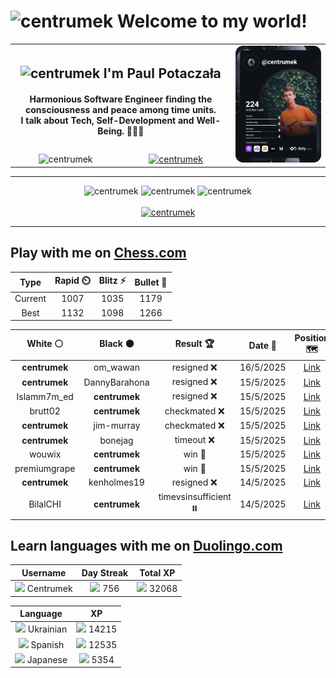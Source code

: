 <h1>
  <img
    src="https://emojis.slackmojis.com/emojis/images/1531849430/4246/blob-sunglasses.gif"
    width="30"
    alt="centrumek"
  />
  Welcome to my world!
</h1>

<table>
  <tbody>
    <tr>
      <td align="center" width="70%" colspan="2">
        <h2>
          <img
            src="https://raw.githubusercontent.com/MartinHeinz/MartinHeinz/master/wave.gif"
            width="30px"
            alt="centrumek"
          />
          I'm Paul Potaczała
        </h2>
        <h4>
          Harmonious Software Engineer finding the consciousness and peace among time units.
          <br/>
          I talk about Tech, Self-Development and Well-Being. 🌿🧘🚀
        </h4>
      </td>
      <td width="30%" rowspan="2">
        <a href="https://app.daily.dev/centrumek">
          <img
            src="./devcard.svg"
            alt="centrumek"
          />
        </a>
      </td>
    </tr>
    <tr align="center">
      <td>
        <img
          src="https://komarev.com/ghpvc/?username=centrumek&label=visitors&color=0e75b6&style=flat"
          alt="centrumek"
        >
      </td>
      <td>
        <a href="https://stackoverflow.com/users/14496012/centrumek">
          <img
            src="https://stackoverflow.com/users/flair/14496012.png?theme=dark"
            alt="centrumek"
          >
        </a>
      </td>
    </tr>
  </tbody>
</table>

---
<div align="center">
  <img 
    src="https://github-readme-stats.vercel.app/api?username=centrumek&show_icons=true&count_private=true&theme=dark&hide_border=true&hide=issues,contribs&bg_color=00000000"
    alt="centrumek"
  />
  <img
    src="https://github-readme-stats.vercel.app/api/top-langs/?username=centrumek&layout=compact&hide_border=true&theme=dark&bg_color=00000000&langs_count=6&exclude_repo=air-statistic-app"
    alt="centrumek"
  />
  <img 
    src="https://github-readme-streak-stats.herokuapp.com?user=centrumek&theme=dark&hide_border=true&background=FFFFFF00"
    alt="centrumek"
  />
  <br/>
  <br/>
  <a href="https://www.buymeacoffee.com/centrumek">
    <img
      src="https://cdn.buymeacoffee.com/buttons/v2/default-orange.png"
      height="50"
      width="210"
      alt="centrumek"
    />
  </a>
</div>

---

## Play with me on [Chess.com](https://www.chess.com/member/centrumek)

<div align="center">
<!--START_SECTION:chessStats-->
<!-- Automatically generated with https://github.com/Balastrong/chess-stats-action -->

| Type | Rapid ⏲️ | Blitz ⚡ | Bullet 🔫 |
|:---:|:---:|:---:|:---:|
| Current | 1007 | 1035 | 1179 |
| Best | 1132 | 1098 | 1266 |

| White ⚪ | Black ⚫ | Result 🏆 | Date 📅 | Position 🗺️ | Type 🕕 |
|:---:|:---:|:---:|:---:|:---:|:---:|
| **centrumek** | om_wawan | resigned ❌ | 16/5/2025 | <a href="http://www.ee.unb.ca/cgi-bin/tervo/fen.pl?select=r4rk1/6pp/bp6/5p1P/5P2/4P3/2RB4/4KB1q w - - 0 31">Link</a> | Blitz |
| **centrumek** | DannyBarahona | resigned ❌ | 15/5/2025 | <a href="http://www.ee.unb.ca/cgi-bin/tervo/fen.pl?select=8/1r6/1p1R4/2p5/P1P3k1/2PK3r/8/8 w - - 4 48">Link</a> | Blitz |
| Islamm7m_ed | **centrumek** | resigned ❌ | 15/5/2025 | <a href="http://www.ee.unb.ca/cgi-bin/tervo/fen.pl?select=3k4/5B2/8/1p2P2p/5P2/5KP1/P6P/6R1 b - - 0 39">Link</a> | Blitz |
| brutt02 | **centrumek** | checkmated ❌ | 15/5/2025 | <a href="http://www.ee.unb.ca/cgi-bin/tervo/fen.pl?select=8/5r2/3Bb2p/4PppP/pQ6/P1k5/8/2KR1R2 b - - 1 40">Link</a> | Blitz |
| **centrumek** | jim-murray | checkmated ❌ | 15/5/2025 | <a href="http://www.ee.unb.ca/cgi-bin/tervo/fen.pl?select=rn6/ppp2k2/3bp2R/3p1p2/3P4/2N1Pp2/PPPB1P2/R3K1q1 w Q - 2 20">Link</a> | Blitz |
| **centrumek** | bonejag | timeout ❌ | 15/5/2025 | <a href="http://www.ee.unb.ca/cgi-bin/tervo/fen.pl?select=8/8/3B4/1P6/8/2kp4/K1b5/8 w - - 0 63">Link</a> | Blitz |
| wouwix | **centrumek** | win 🥇 | 15/5/2025 | <a href="http://www.ee.unb.ca/cgi-bin/tervo/fen.pl?select=8/7k/6p1/p5P1/1p5K/1P2q2q/P1P5/8 w - - 0 46">Link</a> | Blitz |
| premiumgrape | **centrumek** | win 🥇 | 15/5/2025 | <a href="http://www.ee.unb.ca/cgi-bin/tervo/fen.pl?select=2kr4/2p1bp1p/1PQp4/p2B2r1/4P3/2P2q2/P4P1P/R4R1K w - - 1 25">Link</a> | Blitz |
| **centrumek** | kenholmes19 | resigned ❌ | 14/5/2025 | <a href="http://www.ee.unb.ca/cgi-bin/tervo/fen.pl?select=8/8/4k3/8/5K2/3q4/8/8 w - - 6 60">Link</a> | Blitz |
| BilalCHI | **centrumek** | timevsinsufficient ⏸️ | 14/5/2025 | <a href="http://www.ee.unb.ca/cgi-bin/tervo/fen.pl?select=4Q3/5P2/6K1/3k4/8/8/8/8 w - - 3 63">Link</a> | Blitz |

<!--END_SECTION:chessStats-->
</div>

## Learn languages with me on [Duolingo.com](https://www.duolingo.com/profile/Centrumek)

<div align="center">
<!--START_SECTION:duolingoStats-->
<!-- Automatically generated with https://github.com/centrumek/duolingo-readme-stats-->

| Username | Day Streak | Total XP |
|:---:|:---:|:---:|
| <img src="https://raw.githubusercontent.com/centrumek/duolingo-readme-stats/main/assets/duolingo.png" height="12"> Centrumek | <img src="https://raw.githubusercontent.com/centrumek/duolingo-readme-stats/main/assets/streakinactive.svg" height="12"> 756 | <img src="https://raw.githubusercontent.com/centrumek/duolingo-readme-stats/main/assets/xp.svg" height="12"> 32068 | <img src="https://raw.githubusercontent.com/centrumek/duolingo-readme-stats/main/assets/xp.svg" height="12"> 0 |

| Language | XP |
|:---:|:---:|
| <img src="https://raw.githubusercontent.com/centrumek/duolingo-readme-stats/main/assets/langs/ukrainian.svg" height="12"> Ukrainian | <img src="https://raw.githubusercontent.com/centrumek/duolingo-readme-stats/main/assets/xp.svg" height="12"> 14215 |
| <img src="https://raw.githubusercontent.com/centrumek/duolingo-readme-stats/main/assets/langs/spanish.svg" height="12"> Spanish | <img src="https://raw.githubusercontent.com/centrumek/duolingo-readme-stats/main/assets/xp.svg" height="12"> 12535 |
| <img src="https://raw.githubusercontent.com/centrumek/duolingo-readme-stats/main/assets/langs/japanese.svg" height="12"> Japanese | <img src="https://raw.githubusercontent.com/centrumek/duolingo-readme-stats/main/assets/xp.svg" height="12"> 5354 |

<!--END_SECTION:duolingoStats-->
</div>
<!--
**centrumek/centrumek** is a ✨ _special_ ✨ repository because its `README.md` (this file) appears on your GitHub profile.

Here are some ideas to get you started:

- 🔭 I’m currently working on ...
- 🌱 I’m currently learning ...
- 👯 I’m looking to collaborate on ...
- 🤔 I’m looking for help with ...
- 💬 Ask me about ...
- 📫 How to reach me: ...
- 😄 Pronouns: ...
- ⚡ Fun fact: ...
-->
